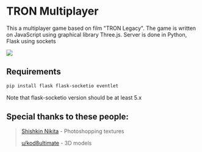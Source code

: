 # TRON Multiplayer

This a multiplayer game based on film "TRON Legacy". The game is written on JavaScript 
using graphical library Three.js. Server is done in Python, Flask using sockets

![](readme_images/tron_showcase.gif)

## Requirements
```bash
pip install flask flask-socketio eventlet
```
Note that flask-socketio version should be at least 5.x 

## Special thanks to these people:
> [Shishkin Nikita](https://vk.com/nik.vile) - Photoshopping textures
> 
> [u/kod8ultimate](https://www.reddit.com/user/kod8ultimate/) - 3D models
> 
> 
